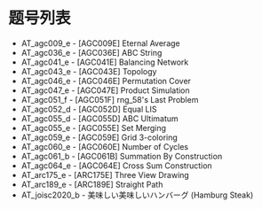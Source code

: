 # 题号列表

- AT_agc009_e - [AGC009E] Eternal Average
- AT_agc036_e - [AGC036E] ABC String
- AT_agc041_e - [AGC041E] Balancing Network
- AT_agc043_e - [AGC043E] Topology
- AT_agc046_e - [AGC046E] Permutation Cover
- AT_agc047_e - [AGC047E] Product Simulation
- AT_agc051_f - [AGC051F] rng_58's Last Problem
- AT_agc052_d - [AGC052D] Equal LIS
- AT_agc055_d - [AGC055D] ABC Ultimatum
- AT_agc055_e - [AGC055E] Set Merging
- AT_agc059_e - [AGC059E] Grid 3-coloring
- AT_agc060_e - [AGC060E] Number of Cycles
- AT_agc061_b - [AGC061B] Summation By Construction
- AT_agc064_e - [AGC064E] Cross Sum Construction
- AT_arc175_e - [ARC175E] Three View Drawing
- AT_arc189_e - [ARC189E] Straight Path
- AT_joisc2020_b - 美味しい美味しいハンバーグ (Hamburg Steak)

